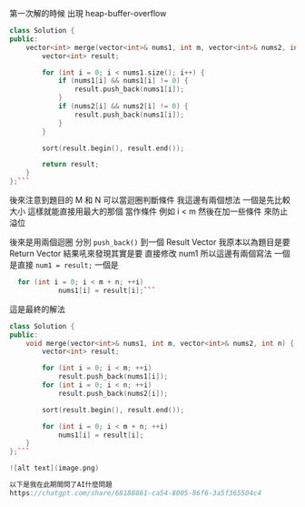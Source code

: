 第一次解的時候 出現 heap-buffer-overflow

````cpp
class Solution {
public:
    vector<int> merge(vector<int>& nums1, int m, vector<int>& nums2, int n) {
        vector<int> result;

        for (int i = 0; i < nums1.size(); i++) {
            if (nums1[i] && nums1[i] != 0) {
                result.push_back(nums1[i]);
            }
            if (nums2[i] && nums2[i] != 0) {
                result.push_back(nums1[i]);
            }
        }

        sort(result.begin(), result.end());

        return result;
    }
};```
````

後來注意到題目的 M 和 N 可以當迴圈判斷條件
我這邊有兩個想法
一個是先比較大小 這樣就能直接用最大的那個 當作條件
例如 i < m 然後在加一些條件 來防止溢位

後來是用兩個迴圈 分別 `push_back()` 到一個 Result Vector 我原本以為題目是要 Return Vector
結果吼來發現其實是要 直接修改 num1
所以這邊有兩個寫法 一個是直接 `num1 = result;` 一個是

````cpp
  for (int i = 0; i < m + n; ++i)
            nums1[i] = result[i];```
````

這是最終的解法

````cpp
class Solution {
public:
    void merge(vector<int>& nums1, int m, vector<int>& nums2, int n) {
        vector<int> result;

        for (int i = 0; i < m; ++i)
            result.push_back(nums1[i]);
        for (int i = 0; i < n; ++i)
            result.push_back(nums2[i]);

        sort(result.begin(), result.end());

        for (int i = 0; i < m + n; ++i)
            nums1[i] = result[i];
    }
};```

![alt text](image.png)

以下是我在此期間問了AI什麼問題
https://chatgpt.com/share/68188861-ca54-8005-86f6-3a5f365504c4

````
